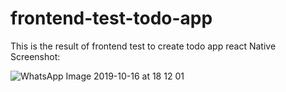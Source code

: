 # frontend-test-todo-app

This is the result of frontend test to create todo app react Native
Screenshot:


![WhatsApp Image 2019-10-16 at 18 12 01](https://user-images.githubusercontent.com/53091940/66914447-03467380-f041-11e9-90bc-01c365167b3b.jpeg)

